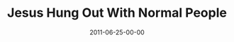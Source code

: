 ---
layout: message
category: message
series: "Jesus: The Greatest Show on Earth"
title: "Jesus Hung Out With Normal People"
date: 2011-06-25-00-00
message_id: 680
audio: "http://s3.amazonaws.com/crossroads-media/media/legacy/mp3/greatestshow02.mp3"
audio-duration: "43:08"
program: "http://s3.amazonaws.com/crossroads-media/media/legacy/documents/06_25-26_11Program.pdf"
description: "Brian Tome talks about how Jesus went out of his way to hang out with normal people."
video: "https://s3.amazonaws.com/crossroadsvideomessages/greatestshow02.mp4"
video-duration: "43:14"
video-image: "http://s3.amazonaws.com/crossroads-media/images/legacy/content/greatestshow02_still.jpg"
flag: "N"
---